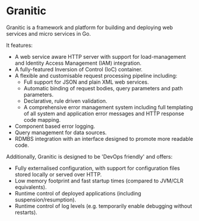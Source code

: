 # Granitic

Granitic is a framework and platform for building and deploying web services and micro services in Go.

It features:

* A web service aware HTTP server with support for load-management and Identity Access Management (IAM) integration.
* A fully-featured Inversion of Control (IoC) container.
* A flexible and customisable request processing pipeline including:
    * Full support for JSON and plain XML web services.
    * Automatic binding of request bodies, query parameters and path parameters.
    * Declarative, rule driven validation.
    * A comprehensive error management system including full templating of all system and application error messages and HTTP response code mapping.
* Component based error logging.
* Query management for data sources.
* RDMBS integration with an interface designed to promote more readable code.


Additionally, Granitic is designed to be 'DevOps friendly' and offers:

* Fully externalised configuration, with support for configuration files stored locally or served over HTTP.
* Low memory footprint and fast startup times (compared to JVM/CLR equivalents).
* Runtime control of deployed applications (including suspension/resumption).
* Runtime control of log levels (e.g. temporarily enable debugging without restarts).

